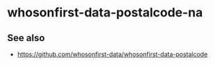 # whosonfirst-data-postalcode-na

## See also

* https://github.com/whosonfirst-data/whosonfirst-data-postalcode
